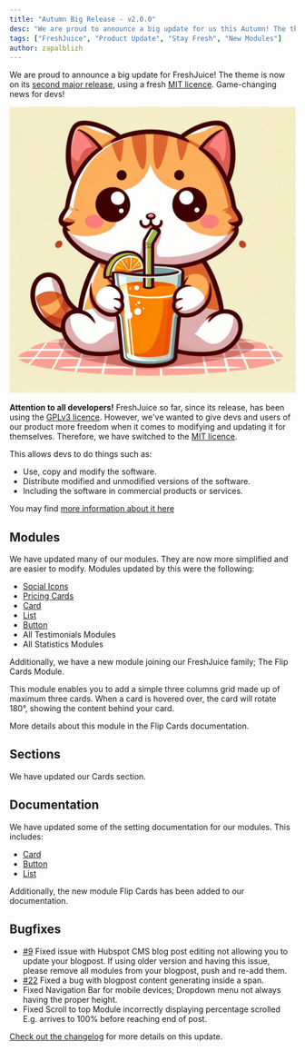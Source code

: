 ```yaml
---
title: "Autumn Big Release - v2.0.0"
desc: "We are proud to announce a big update for us this Autumn! The theme is now on its second version, using a fresh new licence. Game-changing news for devs!"
tags: ["FreshJuice", "Product Update", "Stay Fresh", "New Modules"]
author: zapalblizh
---
```


We are proud to announce a big update for FreshJuice! The theme is now on its [second major release](https://github.com/freshjuice-dev/freshjuice-hubspot-theme/releases/tag/v2.0.0), using a fresh [MIT licence](https://github.com/freshjuice-dev/freshjuice-hubspot-theme/blob/main/LICENSE). Game-changing news for devs!

<img src="./cat-drinking.jpg" alt="Cat drinking drink using straw" class="img md:float-right md:ml-14" eleventy:widths="320">

**Attention to all developers!** FreshJuice so far, since its release, has been using the [GPLv3 licence](https://www.gnu.org/licenses/gpl-3.0.en.html). However, we've wanted to give devs and users of our product more freedom when it comes to modifying and updating it for themselves. Therefore, we have switched to the [MIT licence](https://mit-license.org/).

This allows devs to do things such as:

- Use, copy and modify the software.
- Distribute modified and unmodified versions of the software.
- Including the software in commercial products or services.

You may find [more information about it here](https://github.com/freshjuice-dev/freshjuice-hubspot-theme/blob/main/README.md)

## Modules

We have updated many of our modules. They are now more simplified and are easier to modify. Modules updated by this were the following:
- [Social Icons](/docs/modules/social-icons/)
- [Pricing Cards](/docs/modules/pricing-cards/)
- [Card](/docs/modules/card/)
- [List](/docs/modules/list/)
- [Button](/docs/modules/button/)
- All Testimonials Modules
- All Statistics Modules

Additionally, we have a new module joining our FreshJuice family; The Flip Cards Module.

This module enables you to add a simple three columns grid made up of maximum three cards. When a card is hovered over, the card will rotate 180°, showing the content behind your card.

More details about this module in the Flip Cards documentation.

## Sections

We have updated our Cards section.

## Documentation

We have updated some of the setting documentation for our modules. This includes:

- [Card](/docs/modules/card/)
- [Button](/docs/modules/button/)
- [List](/docs/modules/list/)

Additionally, the new module Flip Cards has been added to our documentation.

## Bugfixes

- [#9](https://github.com/freshjuice-dev/freshjuice-hubspot-theme/issues/9) Fixed issue with Hubspot CMS blog post editing not allowing you to update your blogpost. If using older version and having this issue, please remove all modules from your blogpost, push and re-add them.
- [#22](https://github.com/freshjuice-dev/freshjuice-hubspot-theme/pull/22) Fixed a bug with blogpost content generating inside a span.
- Fixed Navigation Bar for mobile devices; Dropdown menu not always having the proper height.
- Fixed Scroll to top Module incorrectly displaying percentage scrolled E.g. arrives to 100% before reaching end of post.

[Check out the changelog](/changelog/) for more details on this update.
